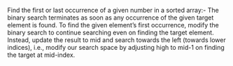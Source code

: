 Find the first or last occurrence of a given number in a sorted array:-
 The binary search terminates as soon as any occurrence of the given target element is found. To find the given element’s first occurrence, modify the binary search to continue searching even on finding the target element. Instead, update the result to mid and search towards the left (towards lower indices), 
 i.e., modify our search space by adjusting high to mid-1 on finding the target at mid-index.
